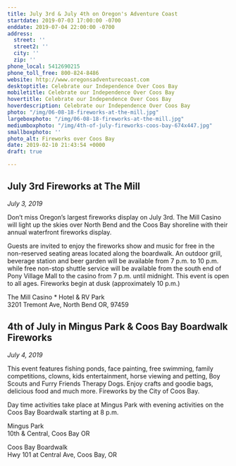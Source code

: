 ```yaml
---
title: July 3rd & July 4th on Oregon's Adventure Coast
startdate: 2019-07-03 17:00:00 -0700
enddate: 2019-07-04 22:00:00 -0700
address:
  street: ''
  street2: ''
  city: ''
  zip: ''
phone_local: 5412690215
phone_toll_free: 800-824-8486
website: http://www.oregonsadventurecoast.com
desktoptitle: Celebrate our Independence Over Coos Bay
mobiletitle: Celebrate our Independence Over Coos Bay
hovertitle: Celebrate our Independence Over Coos Bay
hoverdescription: Celebrate our Independence Over Coos Bay
photo: "/img/06-08-18-fireworks-at-the-mill.jpg"
largeboxphoto: "/img/06-08-18-fireworks-at-the-mill.jpg"
mediumboxphoto: "/img/4th-of-july-fireworks-coos-bay-674x447.jpg"
smallboxphoto: ''
photo_alt: Fireworks over Coos Bay
date: 2019-02-10 21:43:54 +0000
draft: true

---
```

## July 3rd Fireworks at The Mill

_July 3, 2019_

Don’t miss Oregon’s largest fireworks display on July 3rd. The Mill Casino will light up the skies over North Bend and the Coos Bay shoreline with their annual waterfront fireworks display.

Guests are invited to enjoy the fireworks show and music for free in the non-reserved seating areas located along the boardwalk. An outdoor grill, beverage station and beer garden will be available from 7 p.m. to 10 p.m. while free non-stop shuttle service will be available from the south end of Pony Village Mall to the casino from 7 p.m. until midnight. This event is open to all ages. Fireworks begin at dusk (approximately 10 p.m.)

The Mill Casino * Hotel & RV Park  
3201 Tremont Ave, North Bend OR, 97459

## 4th of July in Mingus Park & Coos Bay Boardwalk Fireworks

_July 4, 2019_

This event features fishing ponds, face painting, free swimming, family competitions, clowns, kids entertainment, horse viewing and petting, Boy Scouts and Furry Friends Therapy Dogs. Enjoy crafts and goodie bags, delicious food and much more. Fireworks by the City of Coos Bay.

Day time activities take place at Mingus Park with evening activities on the Coos Bay Boardwalk starting at 8 p.m.

Mingus Park  
10th & Central, Coos Bay OR

Coos Bay Boardwalk  
Hwy 101 at Central Ave, Coos Bay, OR